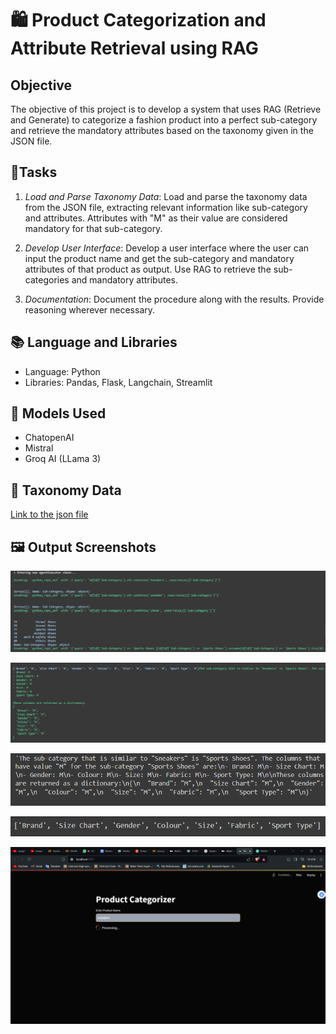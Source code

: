 # 🛍️ Product Categorization and Attribute Retrieval using RAG

## Objective

The objective of this project is to develop a system that uses RAG (Retrieve and Generate) to categorize a fashion product into a perfect sub-category and retrieve the mandatory attributes based on the taxonomy given in the JSON file.

## 📝Tasks

1. *Load and Parse Taxonomy Data*: Load and parse the taxonomy data from the JSON file, extracting relevant information like sub-category and attributes. Attributes with "M" as their value are considered mandatory for that sub-category.

2. *Develop User Interface*: Develop a user interface where the user can input the product name and get the sub-category and mandatory attributes of that product as output. Use RAG to retrieve the sub-categories and mandatory attributes.

3. *Documentation*: Document the procedure along with the results. Provide reasoning wherever necessary.

## 📚 Language and Libraries

- Language: Python
- Libraries: Pandas, Flask, Langchain, Streamlit

## 🚀 Models Used

- ChatopenAI
- Mistral
- Groq AI (LLama 3)

## 🔗 Taxonomy Data

[Link to the json file](https://drive.google.com/file/d/1a2KOjnk9t2oQFz3LQ-Giy_WsAjopuFDd/view?usp=drive_link)

## 🖼️ Output Screenshots

![Screenshot-1](<screenshots/Screenshot 2024-05-08 103304.png>)

![Screenshot-2](<screenshots/Screenshot 2024-05-08 103347.png>)

![alt text](<screenshots/Screenshot 2024-05-08 103536.png>)

![alt text](<screenshots/Screenshot 2024-05-08 103619.png>)

![alt text](<screenshots/Screenshot 2024-05-08 193951.png>)

